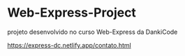 # Web-Express-Project
projeto desenvolvido no curso Web-Express da DankiCode

https://express-dc.netlify.app/contato.html
